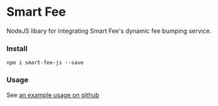 # Smart Fee

NodeJS libary for integrating Smart Fee's dynamic fee bumping service.

### Install
```
npm i smart-fee-js --save
```
### Usage

See [an example usage on github](https://github.com/smartfeelive/smart-fee-bumper-examples/blob/main/smart-fee-js-example.js)